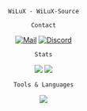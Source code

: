 <div align="center">

```
WiLuX - WiLuX-Source
```

```
Contact
```
[![Mail](https://img.shields.io/badge/Gmail-D14836?style=for-the-badge&logo=gmail&logoColor=white)](mailto:williamknux.a8h1z@simplelogin.co)
[![Discord](https://img.shields.io/badge/Discord-7289DA?style=for-the-badge&logo=discord&logoColor=white)](https://discord.gg/BvT98xY2rr)

```
Stats
```
![](https://github-readme-streak-stats.herokuapp.com?user=WiLuX-Source&date_format=M%20j%5B%2C%20Y%5D&background=0D1117&border=30363D&stroke=30363D&ring=58A6FF&fire=8B949E&currStreakNum=58A6FF&sideNums=58A6FF&currStreakLabel=8B949E&sideLabels=8B949E&dates=8B949E) ![](https://github-readme-stats.vercel.app/api/top-langs/?username=WiLuX-Source&layout=compact&title_color=58a6ff&icon_color=8b949e&text_color=8b949e&bg_color=0d1117&border_color=30363d)

```
Tools & Languages
```
[![](https://skillicons.dev/icons?i=css,html,ts,c,cs,unity,react,nodejs,py,git,vs)]()
</div>
